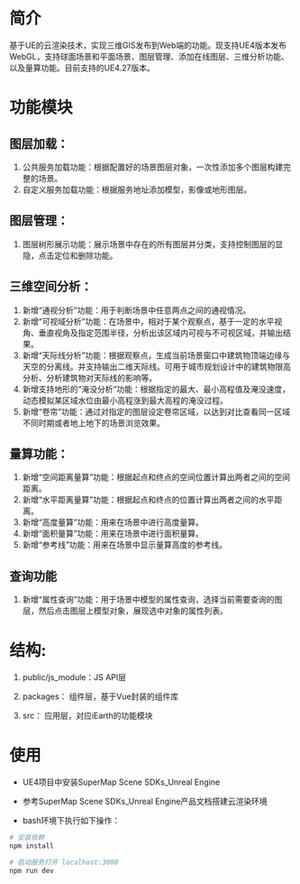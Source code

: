 
# 简介

基于UE的云渲染技术，实现三维GIS发布到Web端的功能。现支持UE4版本发布WebGL，支持球面场景和平面场景、图层管理、添加在线图层、三维分析功能、以及量算功能。目前支持的UE4.27版本。


# 功能模块

## 图层加载：
1. 公共服务加载功能：根据配置好的场景图层对象，一次性添加多个图层构建完整的场景。
2. 自定义服务加载功能：根据服务地址添加模型，影像或地形图层。

## 图层管理：
1. 图层树形展示功能：展示场景中存在的所有图层并分类，支持控制图层的显隐，点击定位和删除功能。


## 三维空间分析：
1. 新增“通视分析”功能：用于判断场景中任意两点之间的通视情况。
2. 新增“可视域分析”功能：在场景中，相对于某个观察点，基于一定的水平视角、垂直视角及指定范围半径，分析出该区域内可视与不可视区域，并输出结果。
3. 新增“天际线分析”功能：根据观察点，生成当前场景窗口中建筑物顶端边缘与天空的分离线。并支持输出二维天际线。可用于城市规划设计中的建筑物限高分析、分析建筑物对天际线的影响等。
4. 新增支持地形的“淹没分析”功能：根据指定的最大、最小高程值及淹没速度，动态模拟某区域水位由最小高程涨到最大高程的淹没过程。
5. 新增“卷帘”功能：通过对指定的图层设定卷帘区域，以达到对比查看同一区域不同时期或者地上地下的场景浏览效果。

## 量算功能：
1. 新增“空间距离量算”功能：根据起点和终点的空间位置计算出两者之间的空间距离。
2. 新增“水平距离量算”功能：根据起点和终点的位置计算出两者之间的水平距离。
3. 新增“高度量算”功能：用来在场景中进行高度量算。
4. 新增“面积量算”功能：用来在场景中进行面积量算。
5. 新增“参考线”功能：用来在场景中显示量算高度的参考线。

## 查询功能
1. 新增“属性查询”功能：用于场景中模型的属性查询，选择当前需要查询的图层，然后点击图层上模型对象，展现选中对象的属性列表。


# 结构:

1. public/js_module：JS API层

2. packages： 组件层，基于Vue封装的组件库

3. src： 应用层，对应iEarth的功能模块

# 使用

+ UE4项目中安装SuperMap Scene SDKs_Unreal Engine

+ 参考SuperMap Scene SDKs_Unreal Engine产品文档搭建云渲染环境

+ bash环境下执行如下操作：

``` bash
# 安装依赖
npm install

# 启动服务打开 localhost:3000
npm run dev

```
